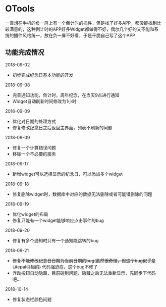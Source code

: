 # OTools

一直想在手机的负一屏上有一个倒计时的插件，但是找了好多APP，都没能找到比较满意的，这种倒计时的APP好多Widget都做得不好，偶尔几个好的又不能和系统的插件风格统一，放在负一屏不好看，于是干脆自己写了这个APP

## 功能完成情况

2018-09-02

- 初步完成纪念日基本功能的开发

2018-09-08

- 完善通知功能，倒计时，周年纪念，在当天9点进行通知
- Widget自动刷新时间修改为1小时

2018-09-09

- 优化对日期的处理方式
- 修复修改纪念日之后返回主界面，列表不刷新的问题

2018-09-09

- 修复一个计算错误问题
- 移除一个不必要的服务

2018-09-17

- 新增widget可以选择显示的纪念日，可以添加多个widget

2018-09-18

- 修复删除widget时，数据库中对应的数据无法删除或者可能错删除的问题

2018-09-19

- 优化widget的布局
- 修复只能有一个widget能够响应点击事件的bug

2018-09-20

- 修复有多个通知时只有一个通知能跳转的bug

2018-09-21

- ~~修复不能修改纪念日日期为当前日期的bug(虽然很奇怪，但这个bug似乎是Litepal引起的)~~ 代码强迫症，这个bug不修了
- 浮动按钮自动隐藏，目前碰到问题，隐藏之后无法重新显示，先同步下代码吧...

2018-10-14

- 修复状态栏颜色问题
